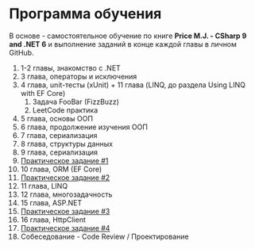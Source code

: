 # Программа обучения
В основе - самостоятельное обучение по книге **Price M.J. - CSharp 9 and .NET 6** и выполнение заданий в конце каждой главы в личном GitHub.
1. 1-2 главы, знакомство с .NET
2. 3 глава, операторы и исключения
3. 4 глава, unit-тесты (xUnit) + 11 глава (LINQ, до раздела Using LINQ with EF Core) 
    1. Задача FooBar (FizzBuzz)
    1. LeetCode практика 
5. 5 глава, основы ООП
6. 6 глава, продолжение изучения ООП
7. 7 глава, сериализация
8. 8 глава, структуры данных
9. 9 глава, сериализация
10. [Практическое задание #1](https://github.com/alex1ozr/LearnDotNet/blob/main/Exercises/Exercise_1.md)
11. 10 глава, ORM (EF Core)
12. [Практическое задание #2](https://github.com/alex1ozr/LearnDotNet/blob/main/Exercises/Exercise_2.md)
13. 11 глава, LINQ
15. 12 глава, многозадачность
16. 15 глава, ASP.NET
17. [Практическое задание #3](https://github.com/alex1ozr/LearnDotNet/blob/main/Exercises/Exercise_3.md)
18. 16 глава, HttpClient 
19. [Практическое задание #4](https://github.com/alex1ozr/LearnDotNet/blob/main/Exercises/Exercise_4.md)
20. Собеседование - Code Review / Проектирование
